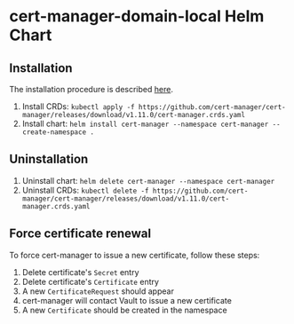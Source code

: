 # cert-manager-domain-local Helm Chart

## Installation

The installation procedure is described
[here](https://cert-manager.io/docs/installation/helm/).

1. Install CRDs: `kubectl apply -f
   https://github.com/cert-manager/cert-manager/releases/download/v1.11.0/cert-manager.crds.yaml`
2. Install chart: `helm install cert-manager --namespace cert-manager
   --create-namespace .`

## Uninstallation

1. Uninstall chart: `helm delete cert-manager --namespace cert-manager`
2. Uninstall CRDs: `kubectl delete -f
   https://github.com/cert-manager/cert-manager/releases/download/v1.11.0/cert-manager.crds.yaml`

## Force certificate renewal

To force cert-manager to issue a new certificate, follow these steps:

1. Delete certificate's `Secret` entry
2. Delete certificate's `Certificate` entry
3. A new `CertificateRequest` should appear
4. cert-manager will contact Vault to issue a new certificate
5. A new `Certificate` should be created in the namespace
